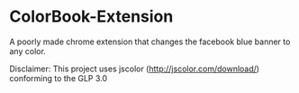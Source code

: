 # ColorBook-Extension
A poorly made chrome extension that changes the facebook blue banner to any color.

Disclaimer:
This project uses jscolor (http://jscolor.com/download/) conforming to the GLP 3.0

